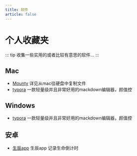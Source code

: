 ```yaml
---
title: 软件
article: false
---
```

# 个人收藏夹

::: tip
收集一些实用的或者比较有意思的软件...
:::

## Mac
- [Mounty](https://mounty.app/) 详见从mac往硬盘中复制文件
- [typora](https://www.typora.io/) 一款轻量级并且非常好用的mackdown编辑器，颜值控

## Windows
- [typora](https://www.typora.io/) 一款轻量级并且非常好用的mackdown编辑器，颜值控

## 安卓
* [生辰app](#) 生辰app 记录生命倒计时

